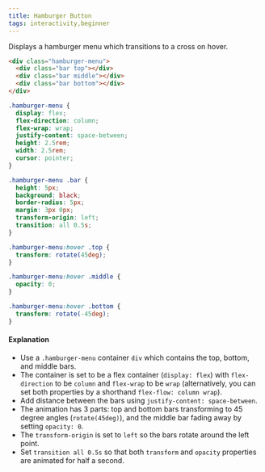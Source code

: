 ```yaml
---
title: Hamburger Button
tags: interactivity,beginner
---
```


Displays a hamburger menu which transitions to a cross on hover.

```html
<div class="hamburger-menu">
  <div class="bar top"></div>
  <div class="bar middle"></div>
  <div class="bar bottom"></div>
</div>
```

```css
.hamburger-menu {
  display: flex;
  flex-direction: column;
  flex-wrap: wrap;
  justify-content: space-between;
  height: 2.5rem;
  width: 2.5rem;
  cursor: pointer;
}

.hamburger-menu .bar {
  height: 5px;
  background: black;
  border-radius: 5px;
  margin: 3px 0px;
  transform-origin: left;
  transition: all 0.5s;
}

.hamburger-menu:hover .top {
  transform: rotate(45deg);
}

.hamburger-menu:hover .middle {
  opacity: 0;
}

.hamburger-menu:hover .bottom {
  transform: rotate(-45deg);
}
```

#### Explanation

- Use a `.hamburger-menu` container `div` which contains the top, bottom, and middle bars.
- The container is set to be a flex container (`display: flex`) with `flex-direction` to be `column` and `flex-wrap` to be `wrap` (alternatively, you can set both properties by a shorthand `flex-flow: column wrap`).
- Add distance between the bars using `justify-content: space-between`.
- The animation has 3 parts: top and bottom bars transforming to 45 degree angles (`rotate(45deg)`), and the middle bar fading away by setting `opacity: 0`.
- The `transform-origin` is set to `left` so the bars rotate around the left point.
- Set `transition all 0.5s` so that both `transform` and `opacity` properties are animated for half a second.
